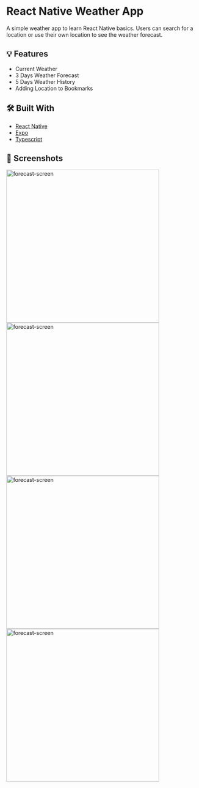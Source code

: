 # React Native Weather App

A simple weather app to learn React Native basics. Users can search for a location or use their own location to see the weather forecast. 

## :bulb: Features

- Current Weather
- 3 Days Weather Forecast
- 5 Days Weather History
- Adding Location to Bookmarks

## :hammer_and_wrench: Built With

- [React Native](https://reactnative.dev/)
- [Expo](https://expo.dev/)
- [Typescript](https://www.typescriptlang.org/)

## :camera_flash: Screenshots
<img src="https://github.com/user-attachments/assets/946c2dd8-8c36-4a2e-aeca-c9ed342abcc2" alt="forecast-screen" width="400" height="auto" />
<img src="https://github.com/user-attachments/assets/1abb6518-aa4c-4e00-becd-b8f030a4995c" alt="forecast-screen" width="400" height="auto" />
<img src="https://github.com/user-attachments/assets/fd6c4a27-78ad-4efc-b4aa-7b2dfc09f473" alt="forecast-screen" width="400" height="auto" />
<img src="https://github.com/user-attachments/assets/aae54785-a0d6-4639-9040-31a4cb8e7cfb" alt="forecast-screen" width="400" height="auto" />


